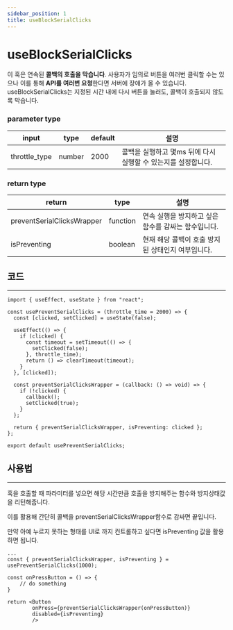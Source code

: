 ```yaml
---
sidebar_position: 1
title: useBlockSerialClicks
---
```


# useBlockSerialClicks

이 훅은 연속된 **콜백의 호출을 막습니다**. 사용자가 임의로 버튼을 여러번 클릭할 수는 있으나 이를 통해 **API를 여러번 요청**한다면 서버에 장애가 올 수 있습니다. useBlockSerialClicks는 지정된 시간 내에 다시 버튼을 눌러도, 콜백이 호출되지 않도록 막습니다.

### parameter type

| input         | type   | default | 설명                                                          |
| ------------- | ------ | ------- | ------------------------------------------------------------- |
| throttle_type | number | 2000    | 콜백을 실행하고 몇ms 뒤에 다시 실행할 수 있는지를 설정합니다. |

### return type

| return                     | type     | 설명                                                |
| -------------------------- | -------- | --------------------------------------------------- |
| preventSerialClicksWrapper | function | 연속 실행을 방지하고 싶은 함수를 감싸는 함수입니다. |
| isPreventing               | boolean  | 현재 해당 콜백이 호출 방지된 상태인지 여부입니다.   |

## 코드

---

```tsx
import { useEffect, useState } from "react";

const usePreventSerialClicks = (throttle_time = 2000) => {
  const [clicked, setClicked] = useState(false);

  useEffect(() => {
    if (clicked) {
      const timeout = setTimeout(() => {
        setClicked(false);
      }, throttle_time);
      return () => clearTimeout(timeout);
    }
  }, [clicked]);

  const preventSerialClicksWrapper = (callback: () => void) => {
    if (!clicked) {
      callback();
      setClicked(true);
    }
  };

  return { preventSerialClicksWrapper, isPreventing: clicked };
};

export default usePreventSerialClicks;
```

## 사용법

---

훅을 호출할 때 파라미터를 넣으면 해당 시간만큼 호출을 방지해주는 함수와 방지상태값을 리턴해줍니다.

이를 활용해 간단히 콜백을 preventSerialClicksWrapper함수로 감싸면 끝입니다.

만약 아예 누르지 못하는 형태를 UI로 까지 컨트롤하고 싶다면 isPreventing 값을 활용하면 됩니다.

```tsx
...
const { preventSerialClicksWrapper, isPreventing } = usePreventSerialClicks(1000);

const onPressButton = () => {
	// do something
}

return <Button
		onPress={preventSerialClicksWrapper(onPressButton)}
		disabled={isPreventing}
		/>
```
